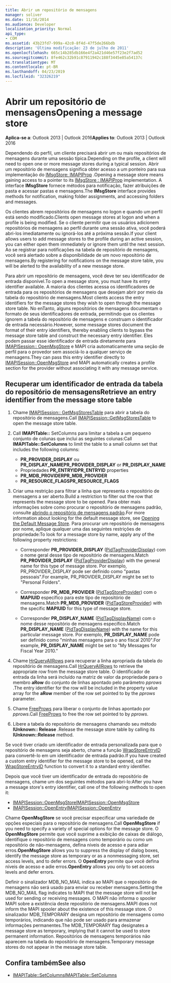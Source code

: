 ```yaml
---
title: Abrir um repositório de mensagens
manager: soliver
ms.date: 11/16/2014
ms.audience: Developer
localization_priority: Normal
api_type:
- COM
ms.assetid: 43b23fd7-999a-42c0-8f4d-47f5de266bdb
description: 'Última modificação: 23 de julho de 2011'
ms.openlocfilehash: 665c14b285db166e4f2a421d46e57f23e2f7ad52
ms.sourcegitcommit: 8fe462c32b91c87911942c188f3445e85a54137c
ms.translationtype: MT
ms.contentlocale: pt-BR
ms.lasthandoff: 04/23/2019
ms.locfileid: "32326219"
---
```

# <a name="opening-a-message-store"></a><span data-ttu-id="5aec2-103">Abrir um repositório de mensagens</span><span class="sxs-lookup"><span data-stu-id="5aec2-103">Opening a message store</span></span>

<span data-ttu-id="5aec2-104">**Aplica-se a**: Outlook 2013 | Outlook 2016</span><span class="sxs-lookup"><span data-stu-id="5aec2-104">**Applies to**: Outlook 2013 | Outlook 2016</span></span> 
  
<span data-ttu-id="5aec2-105">Dependendo do perfil, um cliente precisará abrir um ou mais repositórios de mensagens durante uma sessão típica.</span><span class="sxs-lookup"><span data-stu-id="5aec2-105">Depending on the profile, a client will need to open one or more message stores during a typical session.</span></span> <span data-ttu-id="5aec2-106">Abrir um repositório de mensagens significa obter acesso a um ponteiro para sua implementação do [IMsgStore: IMAPIProp](imsgstoreimapiprop.md) .</span><span class="sxs-lookup"><span data-stu-id="5aec2-106">Opening a message store means gaining access to a pointer to its [IMsgStore : IMAPIProp](imsgstoreimapiprop.md) implementation.</span></span> <span data-ttu-id="5aec2-107">A interface **IMsgStore** fornece métodos para notificação, fazer atribuições de pasta e acessar pastas e mensagens.</span><span class="sxs-lookup"><span data-stu-id="5aec2-107">The **IMsgStore** interface provides methods for notification, making folder assignments, and accessing folders and messages.</span></span> 
  
<span data-ttu-id="5aec2-108">Os clientes abrem repositórios de mensagens no logon e quando um perfil está sendo modificado.</span><span class="sxs-lookup"><span data-stu-id="5aec2-108">Clients open message stores at logon and when a profile is being modified.</span></span> <span data-ttu-id="5aec2-109">Se o cliente permitir que os usuários adicionem repositórios de mensagens ao perfil durante uma sessão ativa, você poderá abri-los imediatamente ou ignorá-los até a próxima sessão.</span><span class="sxs-lookup"><span data-stu-id="5aec2-109">If your client allows users to add message stores to the profile during an active session, you can either open them immediately or ignore them until the next session.</span></span> <span data-ttu-id="5aec2-110">Ao se registrar para notificações na tabela de repositório de mensagens, você será alertado sobre a disponibilidade de um novo repositório de mensagens.</span><span class="sxs-lookup"><span data-stu-id="5aec2-110">By registering for notifications on the message store table, you will be alerted to the availability of a new message store.</span></span>
  
<span data-ttu-id="5aec2-111">Para abrir um repositório de mensagens, você deve ter seu identificador de entrada disponível.</span><span class="sxs-lookup"><span data-stu-id="5aec2-111">To open a message store, you must have its entry identifier available.</span></span> <span data-ttu-id="5aec2-112">A maioria dos clientes acessa os identificadores de entrada para os repositórios de mensagens que desejam abrir por meio da tabela do repositório de mensagens.</span><span class="sxs-lookup"><span data-stu-id="5aec2-112">Most clients access the entry identifiers for the message stores they wish to open through the message store table.</span></span> <span data-ttu-id="5aec2-113">No enTanto, alguns repositórios de mensagens documentam o formato de seus identificadores de entrada, permitindo que os clientes ignorem a tabela do repositório de mensagens e construam o identificador de entrada necessário.</span><span class="sxs-lookup"><span data-stu-id="5aec2-113">However, some message stores document the format of their entry identifiers, thereby enabling clients to bypass the message store table and construct the necessary entry identifier.</span></span> <span data-ttu-id="5aec2-114">Eles podem passar esse identificador de entrada diretamente para [IMAPISession:: OpenMsgStore](imapisession-openmsgstore.md) e MAPI cria automaticamente uma seção de perfil para o provedor sem associá-lo a qualquer serviço de mensagens.</span><span class="sxs-lookup"><span data-stu-id="5aec2-114">They can pass this entry identifier directly to [IMAPISession::OpenMsgStore](imapisession-openmsgstore.md) and MAPI automatically creates a profile section for the provider without associating it with any message service.</span></span> 
  
## <a name="retrieve-an-entry-identifier-from-the-message-store-table"></a><span data-ttu-id="5aec2-115">Recuperar um identificador de entrada da tabela do repositório de mensagens</span><span class="sxs-lookup"><span data-stu-id="5aec2-115">Retrieve an entry identifier from the message store table</span></span>
  
1. <span data-ttu-id="5aec2-116">Chame [IMAPISession:: GetMsgStoresTable](imapisession-getmsgstorestable.md) para abrir a tabela do repositório de mensagens.</span><span class="sxs-lookup"><span data-stu-id="5aec2-116">Call [IMAPISession::GetMsgStoresTable](imapisession-getmsgstorestable.md) to open the message store table.</span></span> 
    
2. <span data-ttu-id="5aec2-117">Call **IMAPITable::** SetColumns para limitar a tabela a um pequeno conjunto de colunas que inclui as seguintes colunas:</span><span class="sxs-lookup"><span data-stu-id="5aec2-117">Call **IMAPITable::SetColumns** to limit the table to a small column set that includes the following columns:</span></span> 
    
   - <span data-ttu-id="5aec2-118">**PR_PROVIDER_DISPLAY** ou **PR_DISPLAY_NAME**</span><span class="sxs-lookup"><span data-stu-id="5aec2-118">**PR_PROVIDER_DISPLAY** or **PR_DISPLAY_NAME**</span></span>
   - <span data-ttu-id="5aec2-119">Propriedades **PR_ENTRYID**</span><span class="sxs-lookup"><span data-stu-id="5aec2-119">**PR_ENTRYID** properties</span></span> 
   - <span data-ttu-id="5aec2-120">**PR_MDB_PROVIDER**</span><span class="sxs-lookup"><span data-stu-id="5aec2-120">**PR_MDB_PROVIDER**</span></span>
   - <span data-ttu-id="5aec2-121">**PR_RESOURCE_FLAGS**</span><span class="sxs-lookup"><span data-stu-id="5aec2-121">**PR_RESOURCE_FLAGS**</span></span>
    
3. <span data-ttu-id="5aec2-122">Criar uma restrição para filtrar a linha que representa o repositório de mensagens a ser aberto.</span><span class="sxs-lookup"><span data-stu-id="5aec2-122">Build a restriction to filter out the row that represents the message store to be opened.</span></span> <span data-ttu-id="5aec2-123">Para obter mais informações sobre como procurar o repositório de mensagens padrão, consulte [abrindo o repositório de mensagens padrão](opening-the-default-message-store.md).</span><span class="sxs-lookup"><span data-stu-id="5aec2-123">For more information about looking for the default message store, see [Opening the Default Message Store](opening-the-default-message-store.md).</span></span> <span data-ttu-id="5aec2-124">Para procurar um repositório de mensagens por nome, aplique qualquer uma das seguintes restrições de propriedade:</span><span class="sxs-lookup"><span data-stu-id="5aec2-124">To look for a message store by name, apply any of the following property restrictions:</span></span>
    
   - <span data-ttu-id="5aec2-125">Corresponder **PR_PROVIDER_DISPLAY** ([PidTagProviderDisplay](pidtagproviderdisplay-canonical-property.md)) com o nome geral desse tipo de repositório de mensagens.</span><span class="sxs-lookup"><span data-stu-id="5aec2-125">Match **PR_PROVIDER_DISPLAY** ([PidTagProviderDisplay](pidtagproviderdisplay-canonical-property.md)) with the general name for this type of message store.</span></span> <span data-ttu-id="5aec2-126">Por exemplo, PR_PROVIDER_DISPLAY pode ser definido como "pastas pessoais".</span><span class="sxs-lookup"><span data-stu-id="5aec2-126">For example, PR_PROVIDER_DISPLAY might be set to "Personal Folders".</span></span>
    
   - <span data-ttu-id="5aec2-127">Corresponder **PR_MDB_PROVIDER** ([PidTagStoreProvider](pidtagstoreprovider-canonical-property.md)) com o **MAPIUID** específico para este tipo de repositório de mensagens.</span><span class="sxs-lookup"><span data-stu-id="5aec2-127">Match **PR_MDB_PROVIDER** ([PidTagStoreProvider](pidtagstoreprovider-canonical-property.md)) with the specific **MAPIUID** for this type of message store.</span></span> 
    
   - <span data-ttu-id="5aec2-128">Corresponder **PR_DISPLAY_NAME** ([PidTagDisplayName](pidtagdisplayname-canonical-property.md)) com o nome desse repositório de mensagens específico.</span><span class="sxs-lookup"><span data-stu-id="5aec2-128">Match **PR_DISPLAY_NAME** ([PidTagDisplayName](pidtagdisplayname-canonical-property.md)) with the name for this particular message store.</span></span> <span data-ttu-id="5aec2-129">Por exemplo, **PR_DISPLAY_NAME** pode ser definido como "minhas mensagens para o ano fiscal 2010".</span><span class="sxs-lookup"><span data-stu-id="5aec2-129">For example, **PR_DISPLAY_NAME** might be set to "My Messages for Fiscal Year 2010."</span></span> 
    
4. <span data-ttu-id="5aec2-130">Chame [HrQueryAllRows](hrqueryallrows.md) para recuperar a linha apropriada da tabela do repositório de mensagens.</span><span class="sxs-lookup"><span data-stu-id="5aec2-130">Call [HrQueryAllRows](hrqueryallrows.md) to retrieve the appropriate row from the message store table.</span></span> <span data-ttu-id="5aec2-131">O identificador de entrada da linha será incluído na matriz de valor da propriedade para o membro **aRow** do conjunto de linhas apontado pelo parâmetro _pprows_ .</span><span class="sxs-lookup"><span data-stu-id="5aec2-131">The entry identifier for the row will be included in the property value array for the **aRow** member of the row set pointed to by the  _pprows_ parameter.</span></span> 
    
5. <span data-ttu-id="5aec2-132">Chame [FreeProws](freeprows.md) para liberar o conjunto de linhas apontado por _pprows_.</span><span class="sxs-lookup"><span data-stu-id="5aec2-132">Call [FreeProws](freeprows.md) to free the row set pointed to by  _pprows_.</span></span>
    
6. <span data-ttu-id="5aec2-133">Libere a tabela do repositório de mensagens chamando seu método **IUnknown:: Release** .</span><span class="sxs-lookup"><span data-stu-id="5aec2-133">Release the message store table by calling its **IUnknown::Release** method.</span></span> 
    
<span data-ttu-id="5aec2-134">Se você tiver criado um identificador de entrada personalizada para que o repositório de mensagens seja aberto, chame a função [WrapStoreEntryID](wrapstoreentryid.md) para convertê-lo em um identificador de entrada padrão.</span><span class="sxs-lookup"><span data-stu-id="5aec2-134">If you have created a custom entry identifier for the message store to be opened, call the [WrapStoreEntryID](wrapstoreentryid.md) function to convert it to a standard entry identifier.</span></span> 
  
<span data-ttu-id="5aec2-135">Depois que você tiver um identificador de entrada do repositório de mensagens, chame um dos seguintes métodos para abri-lo:</span><span class="sxs-lookup"><span data-stu-id="5aec2-135">After you have a message store's entry identifier, call one of the following methods to open it:</span></span>
  
- [<span data-ttu-id="5aec2-136">IMAPISession::OpenMsgStore</span><span class="sxs-lookup"><span data-stu-id="5aec2-136">IMAPISession::OpenMsgStore</span></span>](imapisession-openmsgstore.md)
- [<span data-ttu-id="5aec2-137">IMAPISession::OpenEntry</span><span class="sxs-lookup"><span data-stu-id="5aec2-137">IMAPISession::OpenEntry</span></span>](imapisession-openentry.md)
    
<span data-ttu-id="5aec2-138">Chame **OpenMsgStore** se você precisar especificar uma variedade de opções especiais para o repositório de mensagens.</span><span class="sxs-lookup"><span data-stu-id="5aec2-138">Call **OpenMsgStore** if you need to specify a variety of special options for the message store.</span></span> <span data-ttu-id="5aec2-139">O **OpenMsgStore** permite que você suprime a exibição de caixas de diálogo, identifique o repositório de mensagens como temporário ou como um repositório de não-mensagens, defina níveis de acesso e para adiar erros.</span><span class="sxs-lookup"><span data-stu-id="5aec2-139">**OpenMsgStore** allows you to suppress the display of dialog boxes, identify the message store as temporary or as a nonmessaging store, set access levels, and to defer errors.</span></span> <span data-ttu-id="5aec2-140">O **OpenEntry** permite que você defina níveis de acesso e adie erros.</span><span class="sxs-lookup"><span data-stu-id="5aec2-140">**OpenEntry** allows you only to set access levels and defer errors.</span></span> 
  
<span data-ttu-id="5aec2-141">Definir o sinalizador MDB_NO_MAIL indica ao MAPI que o repositório de mensagens não será usado para enviar ou receber mensagens.</span><span class="sxs-lookup"><span data-stu-id="5aec2-141">Setting the MDB_NO_MAIL flag indicates to MAPI that the message store will not be used for sending or receiving messages.</span></span> <span data-ttu-id="5aec2-142">O MAPI não informa o spooler MAPI sobre a existência deste repositório de mensagens.</span><span class="sxs-lookup"><span data-stu-id="5aec2-142">MAPI does not inform the MAPI spooler about the existence of this message store.</span></span> <span data-ttu-id="5aec2-143">O sinalizador MDB_TEMPORARY designa um repositório de mensagens como temporários, indicando que não pode ser usado para armazenar informações permanentes.</span><span class="sxs-lookup"><span data-stu-id="5aec2-143">The MDB_TEMPORARY flag designates a message store as temporary, implying that it cannot be used to store permanent information.</span></span> <span data-ttu-id="5aec2-144">Repositórios de mensagens temporários não aparecem na tabela do repositório de mensagens.</span><span class="sxs-lookup"><span data-stu-id="5aec2-144">Temporary message stores do not appear in the message store table.</span></span> 
  
## <a name="see-also"></a><span data-ttu-id="5aec2-145">Confira também</span><span class="sxs-lookup"><span data-stu-id="5aec2-145">See also</span></span>

- [<span data-ttu-id="5aec2-146">IMAPITable::SetColumns</span><span class="sxs-lookup"><span data-stu-id="5aec2-146">IMAPITable::SetColumns</span></span>](imapitable-setcolumns.md)


